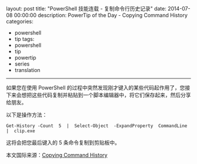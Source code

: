 ﻿layout: post
title: "PowerShell 技能连载 - 复制命令行历史记录"
date: 2014-07-08 00:00:00
description: PowerTip of the Day - Copying Command History
categories:
- powershell
- tip
tags:
- powershell
- tip
- powertip
- series
- translation
---
如果您在使用 PowerShell 的过程中突然发现刚才键入的某些代码起作用了，您接下来会想把这些代码复制并粘贴到一个脚本编辑器中，将它们保存起来，然后分享给朋友。

以下是操作方法：

	Get-History -Count  5  |  Select-Object  -ExpandProperty  CommandLine  |  clip.exe

这将会把您最后键入的 5 条命令复制到剪贴板中。

<!--more-->
本文国际来源：[Copying Command History](http://powershell.com/cs/blogs/tips/archive/2014/07/08/copying-command-history.aspx)
